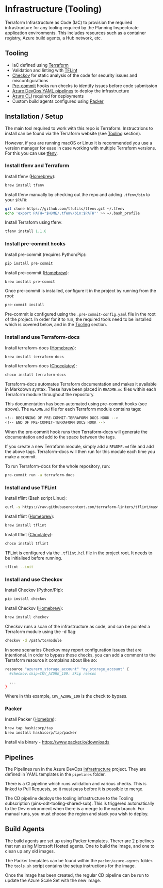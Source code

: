 # Infrastructure (Tooling)

Terraform Infrastructure as Code (IaC) to provision the required infrastructure for any tooling required by the Planning Inspectorate application environments. This includes resources such as a container registry, Azure build agents, a Hub network, etc.

## Tooling

- IaC defined using [Terraform](https://www.terraform.io/)
- Validation and linting with [TFLint](https://github.com/terraform-linters/tflint)
- [Checkov](https://www.checkov.io/) for static analysis of the code for security issues and misconfigurations
- [Pre-commit](https://pre-commit.com/) hooks run checks to identify issues before code submission
- [Azure DevOps YAML pipelines](https://docs.microsoft.com/en-us/azure/devops/pipelines/?view=azure-devops) to deploy the infrastructure
- [Azure CLI](https://docs.microsoft.com/en-us/cli/azure/install-azure-cli) required for deployments
- Custom build agents configured using [Packer](https://www.packer.io/)

## Installation / Setup

The main tool required to work with this repo is Terraform. Instructrions to install can be found via the Terraform website (see [Tooling](#tooling) section).

However, if you are running macOS or Linux it is recommended you use a version manager for ease in case working with multiple Terraform versions. For this you can use [tfenv](https://github.com/tfutils/tfenv).

### Install tfenv and Terraform

Install tfenv ([Homebrew](https://brew.sh/)):

```bash
brew install tfenv
```

Install tfenv manually by checking out the repo and adding `.tfenv/bin` to your `$PATH`:

```bash
git clone https://github.com/tfutils/tfenv.git ~/.tfenv
echo 'export PATH="$HOME/.tfenv/bin:$PATH"' >> ~/.bash_profile
```

Install Terraform using tfenv:

```python
tfenv install 1.1.6
```

### Install pre-commit hooks

Install pre-commit (requires Python/Pip):

```python
pip install pre-commit
```

Install pre-commit ([Homebrew](https://brew.sh/)):

```bash
brew install pre-commit
```

Once pre-commit is installed, configure it in the project by running from the root:

```bash
pre-commit install
```

Pre-commit is configured using the `.pre-commit-config.yaml` file in the root of the project. In order for it to run, the required tools need to be installed which is covered below, and in the [Tooling](#tooling) section.

### Install and use Terraform-docs

Install terraform-docs ([Homebrew](https://brew.sh/)):

```bash
brew install terraform-docs
```

Install terraform-docs ([Chocolatey](https://chocolatey.org/)):

```bash
choco install terraform-docs
```

Terraform-docs automates Terraform documentation and makes it available in Markdown syntax. These have been placed in `README.md` files within each Terraform module throughout the repository.

This documentation has been automated using pre-commit hooks (see above). The `README.md` file for each Terraform module contains tags:

```bash
<!-- BEGINNING OF PRE-COMMIT-TERRAFORM DOCS HOOK -->
<!-- END OF PRE-COMMIT-TERRAFORM DOCS HOOK -->
```

When the pre-commit hook runs then Terraform-docs will generate the documentation and add to the space between the tags.

If you create a new Terraform module, simply add a `README.md` file and add the above tags. Terraform-docs will then run for this module each time you make a commit.

To run Terraform-docs for the whole repository, run:

```bash
pre-commit run -a terraform-docs
```

### Install and use TFLint

Install tflint (Bash script Linux):

```bash
curl -s https://raw.githubusercontent.com/terraform-linters/tflint/master/install_linux.sh | bash
```

Install tflint ([Homebrew](https://brew.sh/)):

```bash
brew install tflint
```

Install tflint ([Choolatey](https://chocolatey.org/)):

```bash
choco install tflint
```

TFLint is configured via the `.tflint.hcl` file in the project root. It needs to be initialised before running.

```bash
tflint --init
```

### Install and use Checkov

Install Checkov (Python/Pip):

```bash
pip install checkov
```

Install Checkov ([Homebrew](https://brew.sh/)):

```bash
brew install checkov
```

Checkov runs a scan of the infrastructure as code, and can be pointed a Terraform module using the -d flag:

```bash
checkov -d /path/to/module
```

In some scenarios Checkov may report configuration issues that are intentional. In order to bypass these checks, you can add a comment to the Terraform resource it complains about like so:

```bash
resource "azurerm_storage_account" "my_storage_account" {
  #checkov:skip=CKV_AZURE_109: Skip reason

  ...
}
```

Where in this example, `CKV_AZURE_109` is the check to bypass.

### Packer

Install Packer ([Homebre](https://brew.sh/)):

```bash
brew tap hashicorp/tap
brew install hashicorp/tap/packer
```

Install via binary - <https://www.packer.io/downloads>

## Pipelines

The Pipelines run in the Azure DevOps [infrastructure](https://dev.azure.com/planninginspectorate/infrastructure) project. They are defined in YAML templates in the `pipelines` folder.

There is a CI pipeline which runs validation and various checks. This is linked to Pull Requests, so it must pass before it is possible to merge.

The CD pipeline deploys the tooling infrastructure to the Tooling subscription (pins-odt-tooling-shared-sub). This is triggered automatically to the Dev environment when there is a merge to the `main` branch. For manual runs, you must choose the region and stack you wish to deploy.

## Build Agents

The build agents are set up using Packer templates. Therer are 2 pipelines that run using Microsoft Hosted agents. One to build the image, and one to clean up any old images.

The Packer templates can be found within the `packer/azure-agents` folder. The `tools.sh` script contains the setup instructions for the image.

Once the image has been created, the regular CD pipeline can be run to update the Azure Scale Set with the new image.
